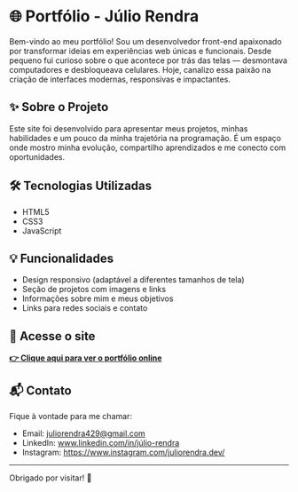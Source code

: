 # 🌐 Portfólio - Júlio Rendra

Bem-vindo ao meu portfólio! Sou um desenvolvedor front-end apaixonado por transformar ideias em experiências web únicas e funcionais. Desde pequeno fui curioso sobre o que acontece por trás das telas — desmontava computadores e desbloqueava celulares. Hoje, canalizo essa paixão na criação de interfaces modernas, responsivas e impactantes.

## ✨ Sobre o Projeto

Este site foi desenvolvido para apresentar meus projetos, minhas habilidades e um pouco da minha trajetória na programação. É um espaço onde mostro minha evolução, compartilho aprendizados e me conecto com oportunidades.

## 🛠️ Tecnologias Utilizadas

- HTML5  
- CSS3  
- JavaScript  

## 💡 Funcionalidades

- Design responsivo (adaptável a diferentes tamanhos de tela)
- Seção de projetos com imagens e links
- Informações sobre mim e meus objetivos
- Links para redes sociais e contato

## 🔗 Acesse o site

[**👉 Clique aqui para ver o portfólio online**](https://juliorendra-portfolio.netlify.app/)

## 📬 Contato

Fique à vontade para me chamar:

- Email: juliorendra429@gmail.com 
- LinkedIn: www.linkedin.com/in/júlio-rendra  
- Instagram: https://www.instagram.com/juliorendra.dev/

---

Obrigado por visitar! 🚀  
